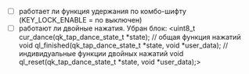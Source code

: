 - [ ] работает ли функция удержания по комбо-шифту (KEY_LOCK_ENABLE = no выключен)
- [ ] работают ли двойные нажатия. Убран блок:
<uint8_t cur_dance(qk_tap_dance_state_t *state); // общая функция нажатий
void ql_finished(qk_tap_dance_state_t *state, void *user_data); //индивидуальные функции двойных нажатий
void ql_reset(qk_tap_dance_state_t *state, void *user_data);>
